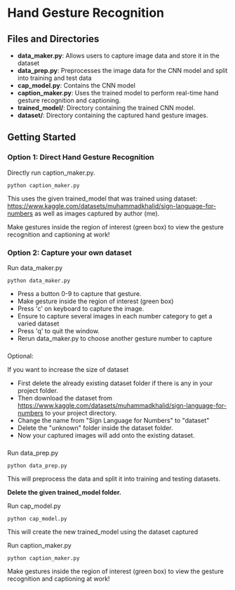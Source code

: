 # Hand Gesture Recognition

## Files and Directories
- **data_maker.py**: Allows users to capture image data and store it in the dataset
- **data_prep.py**: Preprocesses the image data for the CNN model and split into training and test data
- **cap_model.py**: Contains the CNN model
- **caption_maker.py**: Uses the trained model to perform real-time hand gesture recognition and captioning.
- **trained_model/**: Directory containing the trained CNN model.
- **dataset/**: Directory containing the captured hand gesture images.

## Getting Started
### Option 1: Direct Hand Gesture Recognition

Directly run caption_maker.py.
    
    python caption_maker.py

This uses the given trained_model that was trained using dataset: https://www.kaggle.com/datasets/muhammadkhalid/sign-language-for-numbers
as well as images captured by author (me). 

Make gestures inside the region of interest (green box) to view the gesture recognition and captioning at work!

### Option 2: Capture your own dataset

Run data_maker.py
    
    python data_maker.py

- Press a button 0-9 to capture that gesture.
- Make gesture inside the region of interest (green box)
- Press 'c' on keyboard to capture the image. 
- Ensure to capture several images in each number category to get a varied dataset
- Press 'q' to quit the window.
- Rerun data_maker.py to choose another gesture number to capture

###
Optional:

If you want to increase the size of dataset 
- First delete the already existing dataset folder if there is any in your project folder. 
- Then download the dataset from https://www.kaggle.com/datasets/muhammadkhalid/sign-language-for-numbers to your project directory. 
- Change the name from "Sign Language for Numbers" to "dataset"
- Delete the "unknown" folder inside the dataset folder. 
- Now your captured images will add onto the existing dataset.


###

Run data_prep.py

    python data_prep.py

This will preprocess the data and split it into training and testing datasets.

**Delete the given trained_model folder.**

Run cap_model.py

    python cap_model.py

This will create the new trained_model using the dataset captured

Run caption_maker.py

    python caption_maker.py

Make gestures inside the region of interest (green box) to view the gesture recognition and captioning at work!
